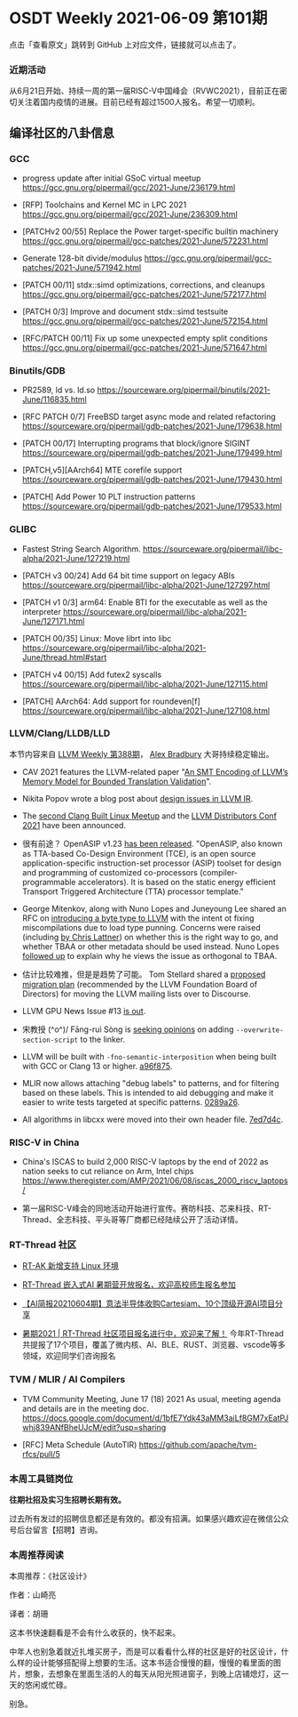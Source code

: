 # OSDT Weekly 2021-06-09 第101期

点击「查看原文」跳转到 GitHub 上对应文件，链接就可以点击了。

### 近期活动

从6月21日开始、持续一周的第一届RISC-V中国峰会（RVWC2021），目前正在密切关注着国内疫情的进展。目前已经有超过1500人报名。希望一切顺利。

## 编译社区的八卦信息

### GCC

- progress update after initial GSoC virtual meetup
  https://gcc.gnu.org/pipermail/gcc/2021-June/236179.html

- [RFP] Toolchains and Kernel MC in LPC 2021
  https://gcc.gnu.org/pipermail/gcc/2021-June/236309.html

- [PATCHv2 00/55] Replace the Power target-specific builtin machinery
  https://gcc.gnu.org/pipermail/gcc-patches/2021-June/572231.html

- Generate 128-bit divide/modulus
  https://gcc.gnu.org/pipermail/gcc-patches/2021-June/571942.html

- [PATCH 00/11] stdx::simd optimizations, corrections, and cleanups
  https://gcc.gnu.org/pipermail/gcc-patches/2021-June/572177.html

- [PATCH 0/3] Improve and document stdx::simd testsuite
  https://gcc.gnu.org/pipermail/gcc-patches/2021-June/572154.html

- [RFC/PATCH 00/11] Fix up some unexpected empty split conditions
  https://gcc.gnu.org/pipermail/gcc-patches/2021-June/571647.html


### Binutils/GDB

- PR2589, ld vs. ld.so
  https://sourceware.org/pipermail/binutils/2021-June/116835.html

- [RFC PATCH 0/7] FreeBSD target async mode and related refactoring
  https://sourceware.org/pipermail/gdb-patches/2021-June/179638.html

- [PATCH 00/17] Interrupting programs that block/ignore SIGINT
  https://sourceware.org/pipermail/gdb-patches/2021-June/179499.html

- [PATCH,v5][AArch64] MTE corefile support
  https://sourceware.org/pipermail/gdb-patches/2021-June/179430.html

- [PATCH] Add Power 10 PLT instruction patterns
  https://sourceware.org/pipermail/gdb-patches/2021-June/179533.html

### GLIBC

- Fastest String Search Algorithm.
  https://sourceware.org/pipermail/libc-alpha/2021-June/127219.html

- [PATCH v3 00/24] Add 64 bit time support on legacy ABIs
  https://sourceware.org/pipermail/libc-alpha/2021-June/127297.html

- [PATCH v1 0/3] arm64: Enable BTI for the executable as well as the interpreter
  https://sourceware.org/pipermail/libc-alpha/2021-June/127171.html

- [PATCH 00/35] Linux: Move librt into libc
  https://sourceware.org/pipermail/libc-alpha/2021-June/thread.html#start

- [PATCH v4 00/15] Add futex2 syscalls
  https://sourceware.org/pipermail/libc-alpha/2021-June/127115.html

- [PATCH] AArch64: Add support for roundeven[f]
  https://sourceware.org/pipermail/libc-alpha/2021-June/127108.html

### LLVM/Clang/LLDB/LLD

本节内容来自 [LLVM Weekly 第388期](http://llvmweekly.org/issue/388)，
[Alex Bradbury](https://www.linkedin.com/in/alex-bradbury/) 大哥持续稳定输出。

* CAV 2021 features the LLVM-related paper "[An SMT Encoding of LLVM’s Memory Model for Bounded Translation Validation](https://web.ist.utl.pt/nuno.lopes/pubs/alive2-mem-cav21.pdf)".

* Nikita Popov wrote a blog post about [design issues in LLVM IR](https://www.npopov.com/2021/06/02/Design-issues-in-LLVM-IR.html).

* The [second Clang Built Linux Meetup](https://lists.llvm.org/pipermail/llvm-dev/2021-June/150863.html) and the [LLVM Distributors Conf 2021](https://lists.llvm.org/pipermail/llvm-dev/2021-June/150861.html) have been announced.

* 很有前途？ OpenASIP v1.23 [has been released](https://lists.llvm.org/pipermail/llvm-dev/2021-June/150853.html).
  "OpenASIP, also known as TTA-based Co-Design Environment (TCE), is an open source application-specific instruction-set processor (ASIP) toolset for design and programming of customized co-processors (compiler-programmable accelerators). It is based on the static energy efficient Transport Triggered Architecture (TTA) processor template."

* George Mitenkov, along with Nuno Lopes and Juneyoung Lee shared an RFC on [introducing a byte type to LLVM](https://lists.llvm.org/pipermail/llvm-dev/2021-June/150883.html) with the intent ot fixing miscompilations due to load type punning. Concerns were raised (including [by Chris Lattner](https://lists.llvm.org/pipermail/llvm-dev/2021-June/150883.html)) on whether this is the right way to go, and whether TBAA or other metadata should be used instead. Nuno Lopes [followed up](https://lists.llvm.org/pipermail/llvm-dev/2021-June/150920.html) to explain why he views the issue as orthogonal to TBAA.

* 估计比较难推，但是是趋势了可能。 Tom Stellard shared a [proposed migration plan](https://lists.llvm.org/pipermail/llvm-dev/2021-June/150823.html) (recommended by the LLVM Foundation Board of Directors) for moving the LLVM mailing lists over to Discourse.

* LLVM GPU News Issue #13 [is out](https://lists.llvm.org/pipermail/llvm-dev/2021-June/150885.html).

* 宋教授 (^o^)/ Fāng-ruì Sòng is [seeking opinions](https://lists.llvm.org/pipermail/llvm-dev/2021-June/150871.html) on adding `--overwrite-section-script` to the linker.

* LLVM will be built with `-fno-semantic-interposition` when being built with GCC or Clang 13 or higher.
  [a96f875](https://reviews.llvm.org/rGa96f875fe98d).

* MLIR now allows attaching "debug labels" to patterns, and for filtering based on these labels. This is intended to aid debugging and make it easier to write tests targeted at specific patterns.
  [0289a26](https://reviews.llvm.org/rG0289a2692e0e).

* All algorithms in libcxx were moved into their own header file.
  [7ed7d4c](https://reviews.llvm.org/rG7ed7d4ccb899).

### RISC-V in China

- China's ISCAS to build 2,000 RISC-V laptops by the end of 2022 as nation seeks to cut reliance on Arm, Intel chips
  https://www.theregister.com/AMP/2021/06/08/iscas_2000_riscv_laptops/

- 第一届RISC-V峰会的同地活动开始进行宣传。赛昉科技、芯来科技、RT-Thread、全志科技、平头哥等厂商都已经陆续公开了活动详情。

### RT-Thread 社区

- [RT-AK 新增支持 Linux 环境](https://mp.weixin.qq.com/s/gBzgSfZduZAeWGtv3shFNQ)

- [RT-Thread 嵌入式AI 暑期营开放报名，欢迎高校师生报名参加](https://mp.weixin.qq.com/s/6ctspU2x4urXVgzege2ZsQ)

- [【AI简报20210604期】意法半导体收购Cartesiam、10个顶级开源AI项目分享](https://mp.weixin.qq.com/s/arhtyFEvQwoSSxJqPpacbQ)

- [暑期2021 | RT-Thread 社区项目报名进行中，欢迎来了解！](https://mp.weixin.qq.com/s/m2CT0D_OBCAnsAw4M6Ynlg) 今年RT-Thread共提报了17个项目，覆盖了微内核、AI、BLE、RUST、浏览器、vscode等多领域，欢迎同学们咨询报名

### TVM / MLIR / AI Compilers

- TVM Community Meeting, June 17 (18) 2021
  As usual, meeting agenda and details are in the meeting doc.
  https://docs.google.com/document/d/1bfE7Ydk43aMM3aiLf8GM7xEatPJwhj839ANfBheUJcM/edit?usp=sharing


- [RFC] Meta Schedule (AutoTIR)
  https://github.com/apache/tvm-rfcs/pull/5

### 本周工具链岗位

**往期社招及实习生招聘长期有效。**

过去所有发过的招聘信息都还是有效的。都没有招满。如果感兴趣欢迎在微信公众号后台留言【招聘】咨询。

### 本周推荐阅读

本周推荐：《社区设计》

作者：山崎亮

译者：胡珊

这本书快速翻看是不会有什么收获的，快不起来。

中年人也别急着就近扎堆买房子，而是可以看看什么样的社区是好的社区设计，什么样的设计能够搭配得上想要的生活。这本书适合慢慢的翻，慢慢的看里面的图片，想象，去想象在里面生活的人的每天从阳光照进窗子，到晚上店铺熄灯，这一天的悠闲或忙碌。

别急。
